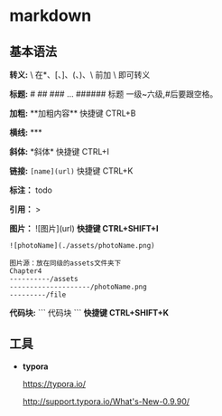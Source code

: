 

# markdown

## 基本语法

**转义:**   \\    在\*、\[、\]、\(、\)、\\  前加 \ 即可转义

**标题:**    # ##  ###  ... ######  标题 一级~六级,#后要跟空格。

**加粗:**     \*\*加粗内容\*\*            快捷键 CTRL+B

**横线:**     \*\*\*

**斜体:**    \*斜体\*               快捷键 CTRL+I

**链接:**   `` [name](url) ``     快捷键 CTRL+K

**标注：** todo

**引用：** > 

**图片：**  \![图片\]\(url\)       **快捷键  CTRL+SHIFT+I**

```
![photoName](./assets/photoName.png)

图片源：放在同级的assets文件夹下
Chapter4
----------/assets
--------------------/photoName.png
---------/file
```



**代码块:**   \`\`\` 代码块 \`\`\`        **快捷键  CTRL+SHIFT+K**






## 工具

* **typora**  

  https://typora.io/

  http://support.typora.io/What's-New-0.9.90/